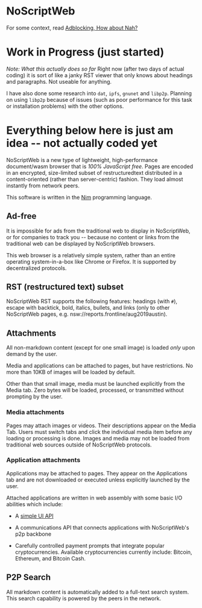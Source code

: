 # NoScriptWeb

For some context, read  [Adblocking, How about Nah?](https://www.eff.org/deeplinks/2019/07/adblocking-how-about-nah)

# Work in Progress (just started)

*Note: What this actually does so far* Right now (after two days of actual coding) it is sort of like a janky RST viewer that only knows about headings and paragraphs.  Not useable for anything.

I have also done some research into `dat`, `ipfs`, `gnunet` and `libp2p`.  Planning on using `libp2p` because of issues (such as poor performance for this task or installation problems) with the other options.

# Everything below here is just am idea -- not actually coded yet

NoScriptWeb is a new type of lightweight, high-performance document/wasm browser that is *100% JavaScript free*. Pages are encoded in an encrypted, size-limited subset of restructuredtext distributed in a content-oriented (rather than server-centric) fashion. They load almost instantly from network peers.

This software is written in the [Nim](https://nim-lang.org) programming language.

## Ad-free

It is impossible for ads from the traditional web to display in NoScriptWeb, or for companies to track you -- because no content or links from the traditional web can be displayed by NoScriptWeb browsers.

This web browser is a relatively simple system, rather than an entire operating system-in-a-box like Chrome or Firefox. It is supported by decentralized protocols.
 
## RST (restructured text) subset
 
NoScriptWeb RST supports the following features: headings (with `#`), escape with backtick, bold, italics, bullets, and links (only to other NoScriptWeb pages, e.g. nsw://reports.frontline/aug2019austin).
 
## Attachments
 
All non-markdown content (except for one small image) is loaded *only* upon demand by the user.
 
Media and applications can be attached to pages, but have restrictions.  No more than 10KB of images will be loaded by default.

Other than that small image, media must be launched explicitly from the Media tab.  Zero bytes will be loaded, processed, or transmitted without prompting by the user.

### Media attachments

Pages may attach images or videos.  Their descriptions appear on the Media Tab.  Users must switch tabs and click the individual media item before any loading or processing is done.  Images and media may not be loaded from traditional web sources outside of NoScriptWeb  protocols.

### Application attachments

Applications may be attached to pages.  They appear on the Applications tab and are not downloaded or executed unless explicitly launched by the user.

Attached applications are written in web assembly with some basic I/O abilities which include:

* A [simple UI API](https://github.com/simple2d/simple2d)

* A communications API that connects applications with NoScriptWeb's p2p backbone

* Carefully controlled payment prompts that integrate popular cryptocurrencies.  Available cryptocurrencies currently include: Bitcoin, Ethereum, and Bitcoin Cash.

## P2P Search

All markdown content is automatically added to a full-text search system.  This search capability is powered by the peers in the network.
